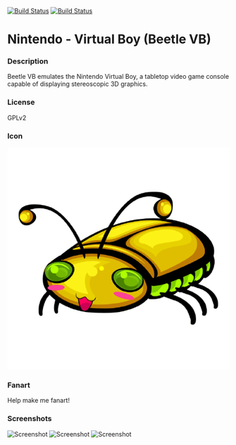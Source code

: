 [![Build Status](https://travis-ci.org/kodi-game/game.libretro.beetle-vb.svg?branch=master)](https://travis-ci.org/kodi-game/game.libretro.beetle-vb)
[![Build Status](https://ci.appveyor.com/api/projects/status/github/kodi-game/game.libretro.beetle-vb?svg=true)](https://ci.appveyor.com/project/kodi-game/game-libretro-beetle-vb)

# Nintendo - Virtual Boy (Beetle VB)

### Description

Beetle VB emulates the Nintendo Virtual Boy, a tabletop video game console capable of displaying stereoscopic 3D graphics.

### License

GPLv2

### Icon

![Icon](game.libretro.beetle-vb/resources/icon.png)

### Fanart

Help make me fanart!

### Screenshots

![Screenshot](game.libretro.beetle-vb/resources/screenshot-01.jpg)
![Screenshot](game.libretro.beetle-vb/resources/screenshot-02.jpg)
![Screenshot](game.libretro.beetle-vb/resources/screenshot-03.jpg)
